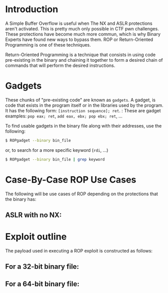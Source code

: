 # Introduction
A Simple Buffer Overflow is useful when The NX and ASLR protections aren't activated. This is pretty much only possible in CTF pwn challenges. These protections have become much more commun, which is why Binary Experts have found new ways to bypass them. ROP or Return-Oriented Programming is one of these techniques.

Return-Oriented Programming is a technique that consists in using code pre-existing in the binary and chaining it together to form a desired chain of commands that will perform the desired instructions.

# Gadgets
These chunks of "pre-existing code" are known as `gadgets`. A gadget, is code that exists in the program itself or in the libraries used by the program. It has the following form: `[instruction sequence]; ret`.
: These are gadget examples: `pop eax; ret`, `add eax, ebx; pop ebx; ret`, ...

To find usable gadgets in the binary file along with their addresses, use the following:

```bash
$ ROPgadget --binary bin_file
```
or, to search for a more specific keyword (`rdi`, ...)

```bash
$ ROPgadget --binary bin_file | grep keyword
```

# Case-By-Case ROP Use Cases
The following will be use cases of ROP depending on the protections that the binary has:

## ASLR with no NX:


# Exploit outline
The payload used in executing a ROP exploit is constructed as follows:

## For a 32-bit binary file:

## For a 64-bit binary file:

